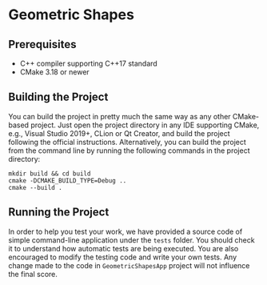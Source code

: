 # Geometric Shapes

## Prerequisites

* C++ compiler supporting C++17 standard
* CMake 3.18 or newer

## Building the Project

You can build the project in pretty much the same way as any other CMake-based project. Just open the project directory in any IDE supporting CMake, e.g., Visual Studio 2019+, CLion or Qt Creator, and build the project following the official instructions. Alternatively, you can build the project from the command line by running the following commands in the project directory:

```
mkdir build && cd build
cmake -DCMAKE_BUILD_TYPE=Debug ..
cmake --build .
```

## Running the Project

In order to help you test your work, we have provided a source code of simple command-line application under the `tests` folder.  You should check it to understand how automatic tests are being executed.
You are also encouraged to modify the testing code and write your own tests. Any change made to the code in `GeometricShapesApp` project will not influence the final score.
